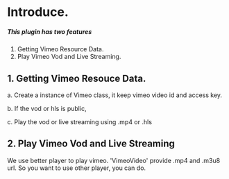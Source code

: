 
# Introduce.
 ##### This plugin has two features

  1. Getting Vimeo Resource Data.
  2. Play Vimeo Vod and Live Streaming.


## 1. Getting Vimeo Resouce Data.

  a. Create a instance of Vimeo class, it keep vimeo video id and access key.
  
  b. If the vod or hls is public,
  
  c. Play the vod or live streaming using .mp4 or .hls
  


## 2. Play Vimeo Vod and Live Streaming


  We use better player to play vimeo.
  'VimeoVideo' provide .mp4 and .m3u8 url. So you want to use other player, you can do.
